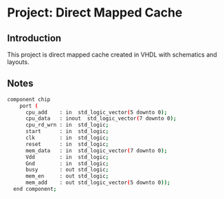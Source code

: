 # Project: Direct Mapped Cache
## Introduction
This project is direct mapped cache created in VHDL with schematics and layouts.

## Notes
```bash
component chip  
    port (
      cpu_add    : in  std_logic_vector(5 downto 0);
      cpu_data   : inout  std_logic_vector(7 downto 0);
      cpu_rd_wrn : in  std_logic;  
      start      : in  std_logic;
      clk        : in  std_logic;
      reset      : in  std_logic;
      mem_data   : in  std_logic_vector(7 downto 0);
      Vdd	     : in  std_logic;
      Gnd        : in  std_logic;
      busy       : out std_logic;
      mem_en     : out std_logic;
      mem_add    : out std_logic_vector(5 downto 0));
  end component;
```
